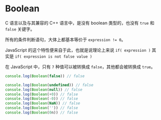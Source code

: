 # Boolean

C 语言以及与其兼容的 C++ 语言中，是没有 boolean 类型的，也没有 `true` 和 `false` 关键字。

所有的条件判断语句，大体上都基本等价于 `expression != 0`。

JavaScript 的这个特性便来自于此，也就是说理论上来说 `if( expression )` 其实是 `if( expression is not false value )`

在 JavaScript 中，只有 `7` 种值可以被转换成 `false`，其他都会被转换成 `true`。

```js
console.log(Boolean(false)) // false

console.log(Boolean(undefined)) // false
console.log(Boolean(null)) // false
console.log(Boolean(+0)) // false
console.log(Boolean(-0)) // false
console.log(Boolean(NaN)) // false
console.log(Boolean('')) // false
console.log(Boolean(0n)) // false
```
